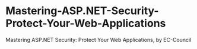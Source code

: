 # Mastering-ASP.NET-Security-Protect-Your-Web-Applications
Mastering ASP.NET Security: Protect Your Web Applications, by EC-Council
